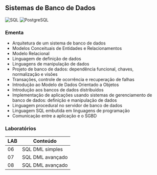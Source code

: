 ## Sistemas de Banco de Dados
![SQL](https://img.shields.io/badge/sql-C0C2C2.svg?style=for-the-badge&logo=sql&logoColor=white)
![PostgreSQL](https://img.shields.io/badge/postgres-DE3373.svg?style=for-the-badge&logo=postgresql&logoColor=white)

### Ementa
* Arquitetura de um sistema de banco de dados 
* Modelos Conceituais de Entidades e Relacionamentos 
* Modelo Relacional
* Linguagem de definição de dados
* Linguagens de manipulação de dados
* Projeto de banco de dados: dependência funcional, chaves, normalização e visões
* Transações, controle de ocorrência e recuperação de falhas
* Introdução ao Modelo de Dados Orientado a Objetos
* Introdução aos bancos de dados distribuídos
* Implementação de aplicações usando sistemas de gerenciamento de banco de dados: definição e manipulação de dados
* Linguagem procedural no servidor de banco de dados
* Linguagem SQL embutida em linguagens de programação
* Comunicação entre a aplicação e o SGBD

### Laboratórios
| LAB | Conteúdo |
|-----|----------|
| 06 | SQL DML simples |
| 07 | SQL DML avançado |
| 08 | SQL DML avançado |

[//]: <| 09 | Procedimentos armazenados e gatilhos |>
[//]: <| 10 | Transações |>
